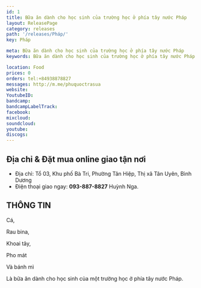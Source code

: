 ```yaml
---
id: 1
title: Bữa ăn dành cho học sinh của trường học ở phía tây nước Pháp
layout: ReleasePage
category: releases
path: '/releases/Pháp/'
key: Pháp

meta: Bữa ăn dành cho học sinh của trường học ở phía tây nước Pháp
keywords: Bữa ăn dành cho học sinh của trường học ở phía tây nước Pháp

location: Food
prices: 0
orders: tel:+84938878827
messages: http://m.me/phuquoctrasua
website: 
YoutubeID: 
bandcamp: 
bandcampLabelTrack: 
facebook: 
mixcloud: 
soundcloud: 
youtube: 
discogs: 
---
```


## Địa chỉ & Đặt mua online giao tận nơi

- Địa chỉ: Tổ 03, Khu phố Bà Tri, Phường Tân Hiệp, Thị xã Tân Uyên, Bình Dương
- Điện thoại giao ngay: **093-887-8827** Huỳnh Nga.


## THÔNG TIN

Cá, 

Rau bina, 

Khoai tây, 

Pho mát 

Và bánh mì 

Là bữa ăn dành cho học sinh của một trường học ở phía tây nước Pháp. 